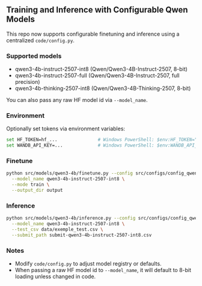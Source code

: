 ## Training and Inference with Configurable Qwen Models

This repo now supports configurable finetuning and inference using a centralized `code/config.py`.

### Supported models

- qwen3-4b-instruct-2507-int8 (Qwen/Qwen3-4B-Instruct-2507, 8-bit)
- qwen3-4b-instruct-2507-full (Qwen/Qwen3-4B-Instruct-2507, full precision)
- qwen3-4b-thinking-2507-int8 (Qwen/Qwen3-4B-Thinking-2507, 8-bit)

You can also pass any raw HF model id via `--model_name`.

### Environment

Optionally set tokens via environment variables:

```bash
set HF_TOKEN=hf_...               # Windows PowerShell: $env:HF_TOKEN="hf_..."
set WANDB_API_KEY=...             # Windows PowerShell: $env:WANDB_API_KEY="..."
```

### Finetune

```bash
python src/models/qwen3-4b/finetune.py --config src/configs/config_qwen3_4b.py \
  --model_name qwen3-4b-instruct-2507-int8 \
  --mode train \
  --output_dir output
```

### Inference

```bash
python src/models/qwen3-4b/inference.py --config src/configs/config_qwen3_4b.py \
  --model_name qwen3-4b-instruct-2507-int8 \
  --test_csv data/exemple_test.csv \
  --submit_path submit-qwen3-4b-instruct-2507-int8.csv
```

### Notes

- Modify `code/config.py` to adjust model registry or defaults.
- When passing a raw HF model id to `--model_name`, it will default to 8-bit loading unless changed in code.
